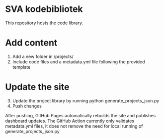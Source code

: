 # SVA kodebibliotek

This repository hosts the code library.

# Add content
1. Add a new folder in /projects/
2. Include code files and a metadata.yml file following the provided template

# Update the site
3. Update the project library by running python generate_projects_json.py
4. Push changes

After pushing, GitHub Pages automatically rebuilds the site and publishes dashboard updates. 
The GitHub Action currently only validates metadata.yml files, it does not remove the need for local running of generate_projects_json.py 
